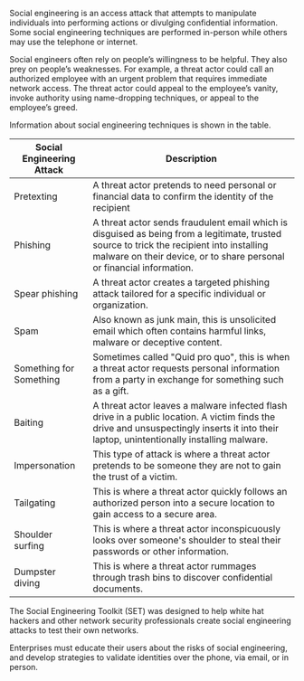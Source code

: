 Social engineering is an access attack that attempts to manipulate individuals into performing actions or divulging confidential information. Some social engineering techniques are performed in-person while others may use the telephone or internet.

Social engineers often rely on people’s willingness to be helpful. They also prey on people’s weaknesses. For example, a threat actor could call an authorized employee with an urgent problem that requires immediate network access. The threat actor could appeal to the employee’s vanity, invoke authority using name-dropping techniques, or appeal to the employee’s greed.

Information about social engineering techniques is shown in the table.

| Social Engineering Attack | Description                                                                                                                                                                                                        |
| ------------------------- | ------------------------------------------------------------------------------------------------------------------------------------------------------------------------------------------------------------------ |
| Pretexting                | A threat actor pretends to need personal or financial data to confirm the identity of the recipient                                                                                                                |
| Phishing                  | A threat actor sends fraudulent email which is disguised as being from a legitimate, trusted source to trick the recipient into installing malware on their device, or to share personal or financial information. |
| Spear phishing            | A threat actor creates a targeted phishing attack tailored for a specific individual or organization.                                                                                                              |
| Spam                      | Also known as junk main, this is unsolicited email which often contains harmful links, malware or deceptive content.                                                                                               |
| Something for Something   | Sometimes called "Quid pro quo", this is when a threat actor requests personal information from a party in exchange for something such as a gift.                                                                  |
| Baiting                   | A threat actor leaves a malware infected flash drive in a public location. A victim finds the drive and unsuspectingly inserts it into their laptop, unintentionally installing malware.                           |
| Impersonation             | This type of attack is where a threat actor pretends to be someone they are not to gain the trust of a victim.                                                                                                     |
| Tailgating                | This is where a threat actor quickly follows an authorized person into a secure location to gain access to a secure area.                                                                                          |
| Shoulder surfing          | This is where a threat actor inconspicuously looks over someone's shoulder to steal their passwords or other information.                                                                                          |
| Dumpster diving           | This is where a threat actor rummages through trash bins to discover confidential documents.                                                                                                                       |

The Social Engineering Toolkit (SET) was designed to help white hat hackers and other network security professionals create social engineering attacks to test their own networks.

Enterprises must educate their users about the risks of social engineering, and develop strategies to validate identities over the phone, via email, or in person.
